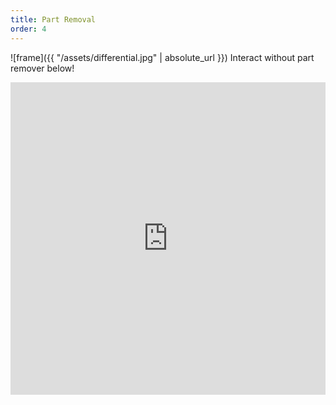 ```yaml
---
title: Part Removal
order: 4
---
```

![frame]({{ "/assets/differential.jpg" | absolute_url }})
Interact without part remover below!
<iframe frameBorder="0" width="100%" height="500" src="https://stl.brentyi.com/viewer/1525399657192" scrolling="no"></iframe>
